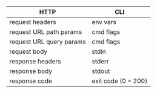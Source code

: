 | HTTP | CLI |
| --- | --- |
| request headers | env vars |
| request URL path params | cmd flags |
| request URL query params | cmd flags |
| request body | stdin |
| response headers | stderr |
| response body | stdout |
| response code | exit code (0 = 200) |
